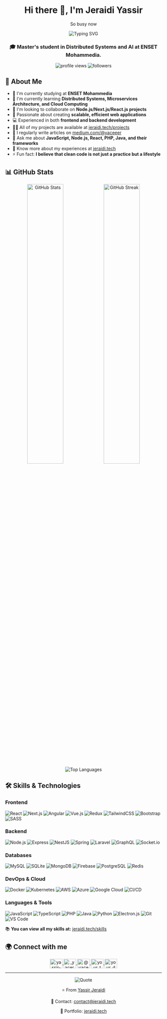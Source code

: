 <h1 align="center">Hi there 👋, I'm Jeraidi Yassir</h1>
<p align="center">So busy now</p>
<p align="center">
  <img src="https://readme-typing-svg.herokuapp.com?font=Fira+Code&pause=1000&random=false&width=435&lines=JavaScript+Leader+%F0%9F%92%9B;Full+Stack+Developer;Distributed+Systems+%26+AI+Enthusiast;Always+learning+new+technologies" alt="Typing SVG" />
</p>
<h3 align="center">🎓 Master's student in Distributed Systems and AI at ENSET Mohammedia.</h3>

<div align="center">
  <img src="https://komarev.com/ghpvc/?username=yassir-jeraidi&label=Profile%20views&color=0e75b6&style=flat" alt="profile views" />
  <img src="https://img.shields.io/github/followers/yassir-jeraidi?label=Followers&style=social" alt="followers" />
</div>

## 💫 About Me
- 🔭 I'm currently studying at **ENSET Mohammedia**
- 🌱 I'm currently learning **Distributed Systems, Microservices Architecture, and Cloud Computing**
- 👯 I'm looking to collaborate on **Node.js/Next.js/React.js projects**
- 🚀 Passionate about creating **scalable, efficient web applications**
- 💻 Experienced in both **frontend and backend development**
- 👨‍💻 All of my projects are available at [jeraidi.tech/projects](https://jeraidi.tech/projects)
- 📝 I regularly write articles on [medium.com/@yaceeer](https://medium.com/@yaceeer)
- 💬 Ask me about **JavaScript, Node.js, React, PHP, Java, and their frameworks**
- 📄 Know more about my experiences at [jeraidi.tech](https://jeraidi.tech)
- ⚡ Fun fact: **I believe that clean code is not just a practice but a lifestyle**

## 📊 GitHub Stats
<div align="center">
  <img src="https://github-readme-stats.vercel.app/api?username=yassir-jeraidi&show_icons=true&theme=radical" alt="GitHub Stats" width="48%" />
  <img src="https://github-readme-streak-stats.herokuapp.com/?user=yassir-jeraidi&theme=radical" alt="GitHub Streak" width="48%" />
</div>

<div align="center">
  <img src="https://github-readme-stats.vercel.app/api/top-langs/?username=yassir-jeraidi&layout=compact&theme=radical" alt="Top Languages" />
</div>

## 🛠️ Skills & Technologies

### Frontend
![React](https://img.shields.io/badge/-React-61DAFB?logo=react&logoColor=black&style=for-the-badge)
![Next.js](https://img.shields.io/badge/-Next.js-000000?logo=nextdotjs&logoColor=white&style=for-the-badge)
![Angular](https://img.shields.io/badge/-Angular-DD0031?logo=angular&logoColor=white&style=for-the-badge)
![Vue.js](https://img.shields.io/badge/-Vue.js-4FC08D?logo=vue.js&logoColor=white&style=for-the-badge)
![Redux](https://img.shields.io/badge/-Redux-764ABC?logo=redux&logoColor=white&style=for-the-badge)
![TailwindCSS](https://img.shields.io/badge/-TailwindCSS-06B6D4?logo=tailwindcss&logoColor=white&style=for-the-badge)
![Bootstrap](https://img.shields.io/badge/-Bootstrap-7952B3?logo=bootstrap&logoColor=white&style=for-the-badge)
![SASS](https://img.shields.io/badge/-SASS-CC6699?logo=sass&logoColor=white&style=for-the-badge)

### Backend
![Node.js](https://img.shields.io/badge/-Node.js-339933?logo=node.js&logoColor=white&style=for-the-badge)
![Express](https://img.shields.io/badge/-Express-000000?logo=express&logoColor=white&style=for-the-badge)
![NestJS](https://img.shields.io/badge/-NestJS-E0234E?logo=nestjs&logoColor=white&style=for-the-badge)
![Spring](https://img.shields.io/badge/-Spring-6DB33F?logo=spring&logoColor=white&style=for-the-badge)
![Laravel](https://img.shields.io/badge/-Laravel-FF2D20?logo=laravel&logoColor=white&style=for-the-badge)
![GraphQL](https://img.shields.io/badge/-GraphQL-E10098?logo=graphql&logoColor=white&style=for-the-badge)
![Socket.io](https://img.shields.io/badge/-Socket.io-010101?logo=socket.io&logoColor=white&style=for-the-badge)

### Databases
![MySQL](https://img.shields.io/badge/-MySQL-4479A1?logo=mysql&logoColor=white&style=for-the-badge)
![SQLite](https://img.shields.io/badge/-SQLite-003B57?logo=sqlite&logoColor=white&style=for-the-badge)
![MongoDB](https://img.shields.io/badge/-MongoDB-47A248?logo=mongodb&logoColor=white&style=for-the-badge)
![Firebase](https://img.shields.io/badge/-Firebase-FFCA28?logo=firebase&logoColor=black&style=for-the-badge)
![PostgreSQL](https://img.shields.io/badge/-PostgreSQL-336791?logo=postgresql&logoColor=white&style=for-the-badge)
![Redis](https://img.shields.io/badge/-Redis-DC382D?logo=redis&logoColor=white&style=for-the-badge)

### DevOps & Cloud
![Docker](https://img.shields.io/badge/-Docker-2496ED?logo=docker&logoColor=white&style=for-the-badge)
![Kubernetes](https://img.shields.io/badge/-Kubernetes-326CE5?logo=kubernetes&logoColor=white&style=for-the-badge)
![AWS](https://img.shields.io/badge/-AWS-232F3E?logo=amazon-aws&logoColor=white&style=for-the-badge)
![Azure](https://img.shields.io/badge/-Azure-0078D4?logo=microsoft-azure&logoColor=white&style=for-the-badge)
![Google Cloud](https://img.shields.io/badge/-Google_Cloud-4285F4?logo=google-cloud&logoColor=white&style=for-the-badge)
![CI/CD](https://img.shields.io/badge/-CI/CD-2088FF?logo=github-actions&logoColor=white&style=for-the-badge)

### Languages & Tools
![JavaScript](https://img.shields.io/badge/-JavaScript-F7DF1E?logo=javascript&logoColor=black&style=for-the-badge)
![TypeScript](https://img.shields.io/badge/-TypeScript-3178C6?logo=typescript&logoColor=white&style=for-the-badge)
![PHP](https://img.shields.io/badge/-PHP-777BB4?logo=php&logoColor=white&style=for-the-badge)
![Java](https://img.shields.io/badge/-Java-007396?logo=java&logoColor=white&style=for-the-badge)
![Python](https://img.shields.io/badge/-Python-3776AB?logo=python&logoColor=white&style=for-the-badge)
![Electron.js](https://img.shields.io/badge/-Electron-47848F?logo=electron&logoColor=white&style=for-the-badge)
![Git](https://img.shields.io/badge/-Git-F05032?logo=git&logoColor=white&style=for-the-badge)
![VS Code](https://img.shields.io/badge/-VS_Code-007ACC?logo=visual-studio-code&logoColor=white&style=for-the-badge)

📚 **You can view all my skills at:** [jeraidi.tech/skills](https://jeraidi.tech/skills)


## 🌍 Connect with me
<p align="center">
  <a href="https://linkedin.com/in/yassir-jeraidi" target="blank">
    <img align="center" src="https://raw.githubusercontent.com/rahuldkjain/github-profile-readme-generator/master/src/images/icons/Social/linked-in-alt.svg" alt="yassir-jeraidi" height="30" width="40" />
  </a>
  <a href="https://instagram.com/_yacer.exe_" target="blank">
    <img align="center" src="https://raw.githubusercontent.com/rahuldkjain/github-profile-readme-generator/master/src/images/icons/Social/instagram.svg" alt="_yacer.exe_" height="30" width="40" />
  </a>
  <a href="https://medium.com/@yaceeer" target="blank">
    <img align="center" src="https://raw.githubusercontent.com/rahuldkjain/github-profile-readme-generator/master/src/images/icons/Social/medium.svg" alt="@yaceeer" height="30" width="40" />
  </a>
  <a href="https://twitter.com/your_twitter_handle" target="blank">
    <img align="center" src="https://raw.githubusercontent.com/rahuldkjain/github-profile-readme-generator/master/src/images/icons/Social/twitter.svg" alt="your_twitter_handle" height="30" width="40" />
  </a>
  <a href="https://dev.to/your_dev_to_handle" target="blank">
    <img align="center" src="https://cdn.jsdelivr.net/npm/simple-icons@3.0.1/icons/dev-dot-to.svg" alt="your_dev_to_handle" height="30" width="40" />
  </a>
</p>

---

<div align="center">
  <img src="https://quotes-github-readme.vercel.app/api?type=horizontal&theme=radical" alt="Quote" />
</div>


<div align="center">
  <p>⭐️ From <a href="https://github.com/yaceeer">Yassir Jeraidi</a></p>
  <p>📧 Contact: <a href="mailto:contact@jeraidi.tech">contact@jeraidi.tech</a></p>
  <p>💼 Portfolio: <a href="https://jeraidi.tech">jeraidi.tech</a></p>
</div>
